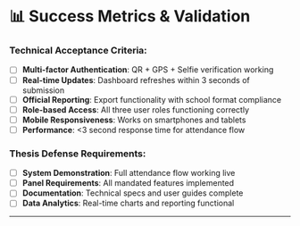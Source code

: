 # 📊 Success Metrics & Validation

### Technical Acceptance Criteria:
- [ ] **Multi-factor Authentication**: QR + GPS + Selfie verification working
- [ ] **Real-time Updates**: Dashboard refreshes within 3 seconds of submission
- [ ] **Official Reporting**: Export functionality with school format compliance
- [ ] **Role-based Access**: All three user roles functioning correctly
- [ ] **Mobile Responsiveness**: Works on smartphones and tablets
- [ ] **Performance**: <3 second response time for attendance flow

### Thesis Defense Requirements:
- [ ] **System Demonstration**: Full attendance flow working live
- [ ] **Panel Requirements**: All mandated features implemented
- [ ] **Documentation**: Technical specs and user guides complete
- [ ] **Data Analytics**: Real-time charts and reporting functional

---

